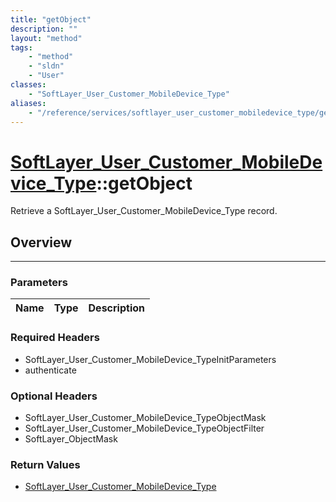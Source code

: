 ```yaml
---
title: "getObject"
description: ""
layout: "method"
tags:
    - "method"
    - "sldn"
    - "User"
classes:
    - "SoftLayer_User_Customer_MobileDevice_Type"
aliases:
    - "/reference/services/softlayer_user_customer_mobiledevice_type/getObject"
---
```

# [SoftLayer_User_Customer_MobileDevice_Type](/reference/services/SoftLayer_User_Customer_MobileDevice_Type)::getObject


Retrieve a SoftLayer_User_Customer_MobileDevice_Type record.


## Overview 


-----

### Parameters 
|Name | Type | Description |
| --- | --- | --- |


### Required Headers
* SoftLayer_User_Customer_MobileDevice_TypeInitParameters
* authenticate


### Optional Headers
* SoftLayer_User_Customer_MobileDevice_TypeObjectMask
* SoftLayer_User_Customer_MobileDevice_TypeObjectFilter
* SoftLayer_ObjectMask

### Return Values
* <a href='/reference/datatypes/SoftLayer_User_Customer_MobileDevice_Type'>SoftLayer_User_Customer_MobileDevice_Type </a>




